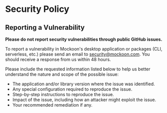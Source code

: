 # Security Policy

## Reporting a Vulnerability

**Please do not report security vulnerabilities through public GitHub issues.**

To report a vulnerability in Mockoon's desktop application or packages (CLI, serverless, etc.) please send an email to security@mockoon.com. 
You should receive a response from us within 48 hours. 

Please include the requested information listed below to help us better understand the nature and scope of the possible issue:

* The application and/or library version where the issue was identified.
* Any special configuration required to reproduce the issue.
* Step-by-step instructions to reproduce the issue.
* Impact of the issue, including how an attacker might exploit the issue.
* Your recommended remediation if any.
